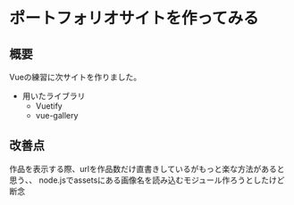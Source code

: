 # ポートフォリオサイトを作ってみる

## 概要
Vueの練習に次サイトを作りました。
* 用いたライブラリ
    * Vuetify
    * vue-gallery

## 改善点

作品を表示する際、urlを作品数だけ直書きしているがもっと楽な方法があると思う、、
node.jsでassetsにある画像名を読み込むモジュール作ろうとしたけど断念
